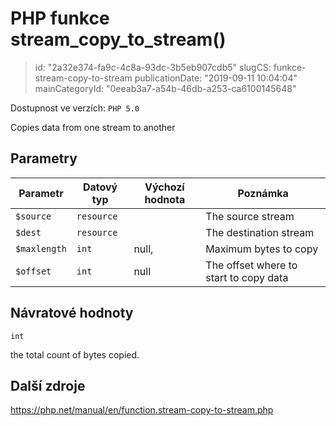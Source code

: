 PHP funkce stream_copy_to_stream()
==================================

> id: "2a32e374-fa9c-4c8a-93dc-3b5eb907cdb5"
> slugCS: funkce-stream-copy-to-stream
> publicationDate: "2019-09-11 10:04:04"
> mainCategoryId: "0eeab3a7-a54b-46db-a253-ca6100145648"

Dostupnost ve verzích: `PHP 5.0`

Copies data from one stream to another


Parametry
--------------

| Parametr | Datový typ | Výchozí hodnota | Poznámka |
|-----|-----|-----|-----|
| `$source` | `resource` |  | The source stream |
| `$dest` | `resource` |  | The destination stream |
| `$maxlength` | `int` | null, | Maximum bytes to copy |
| `$offset` | `int` | null | The offset where to start to copy data |


Návratové hodnoty
----------------

`int`

the total count of bytes copied.

Další zdroje
------------

https://php.net/manual/en/function.stream-copy-to-stream.php
